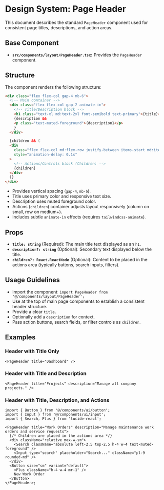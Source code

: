 # Design System: Page Header

This document describes the standard `PageHeader` component used for consistent page titles, descriptions, and action areas.

## Base Component

- **`src/components/layout/PageHeader.tsx`:** Provides the `PageHeader` component.

## Structure

The component renders the following structure:

```html
<div class="flex flex-col gap-4 mb-6">
  <!-- Main container -->
  <div class="flex flex-col gap-2 animate-in">
    <!-- Title/Description block -->
    <h1 class="text-xl md:text-2xl font-semibold text-primary">{title}</h1>
    {description &&
    <p class="text-muted-foreground">{description}</p>
    }
  </div>

  {children && (
  <div
    class="flex flex-col md:flex-row justify-between items-start md:items-center gap-4 animate-in"
    style="animation-delay: 0.1s"
  >
    <!-- Actions/Controls block (Children) -->
    {children}
  </div>
  )}
</div>
```

- Provides vertical spacing (`gap-4`, `mb-6`).
- Title uses primary color and responsive text size.
- Description uses muted foreground color.
- Actions (`children`) container adjusts layout responsively (column on small, row on medium+).
- Includes subtle `animate-in` effects (requires `tailwindcss-animate`).

## Props

- **`title: string`** (Required): The main title text displayed as an `h1`.
- **`description?: string`** (Optional): Secondary text displayed below the title.
- **`children?: React.ReactNode`** (Optional): Content to be placed in the actions area (typically buttons, search inputs, filters).

## Usage Guidelines

- Import the component: `import PageHeader from '@/components/layout/PageHeader';`
- Use at the top of main page components to establish a consistent header structure.
- Provide a clear `title`.
- Optionally add a `description` for context.
- Pass action buttons, search fields, or filter controls as `children`.

## Examples

### Header with Title Only

```tsx
<PageHeader title="Dashboard" />
```

### Header with Title and Description

```tsx
<PageHeader title="Projects" description="Manage all company projects." />
```

### Header with Title, Description, and Actions

```tsx
import { Button } from '@/components/ui/button';
import { Input } from '@/components/ui/input';
import { Search, Plus } from 'lucide-react';

<PageHeader title="Work Orders" description="Manage maintenance work orders and service requests">
  {/* Children are placed in the actions area */}
  <div className="relative max-w-sm">
    <Search className="absolute left-2.5 top-2.5 h-4 w-4 text-muted-foreground" />
    <Input type="search" placeholder="Search..." className="pl-9 rounded-md" />
  </div>
  <Button size="sm" variant="default">
    <Plus className="h-4 w-4 mr-1" />
    New Work Order
  </Button>
</PageHeader>;
```
